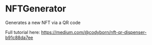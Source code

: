 # NFTGenerator
Generates a new NFT via a QR code

Full tutorial here: https://medium.com/@codyborn/nft-qr-dispenser-b91c88da7ee

